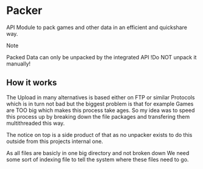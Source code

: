 # Packer
API Module to pack games and other data in an efficient and quickshare way.

> [!NOTE]
> Packed Data can only be unpacked by the integrated API !Do NOT unpack it manually!

## How it works

The Upload in many alternatives is based either on FTP or similar Protocols which is in turn not bad but
the biggest problem is that for example Games are TOO big which makes this process take ages.
So my idea was to speed this process up by breaking down the file packages and transfering them multithreaded this way.

The notice on top is a side product of that as no unpacker exists to do this outside from this projects internal one.

As all files are basicly in one big directory and not broken down We need some sort of indexing file to tell the system where
these files need to go.
